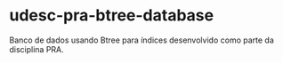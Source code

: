 # udesc-pra-btree-database
Banco de dados usando Btree para índices desenvolvido como parte da disciplina PRA.
